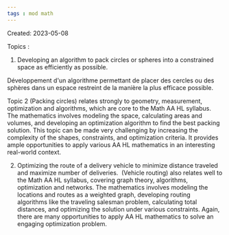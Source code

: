 ```yaml
---
tags : mod math
---
```

Created: 2023-05-08

Topics : 
1. Developing an algorithm to pack circles or spheres into a constrained space as efficiently as possible.

Développement d'un algorithme permettant de placer des cercles ou des sphères dans un espace restreint de la manière la plus efficace possible.

Topic 2 (Packing circles) relates strongly to geometry, measurement, optimization and algorithms, which are core to the Math AA HL syllabus. The mathematics involves modeling the space, calculating areas and volumes, and developing an optimization algorithm to find the best packing solution. This topic can be made very challenging by increasing the complexity of the shapes, constraints, and optimization criteria. It provides ample opportunities to apply various AA HL mathematics in an interesting real-world context.

2. Optimizing the route of a delivery vehicle to minimize distance traveled and maximize number of deliveries.
 (Vehicle routing) also relates well to the Math AA HL syllabus, covering graph theory, algorithms, optimization and networks. The mathematics involves modeling the locations and routes as a weighted graph, developing routing algorithms like the traveling salesman problem, calculating total distances, and optimizing the solution under various constraints. Again, there are many opportunities to apply AA HL mathematics to solve an engaging optimization problem.